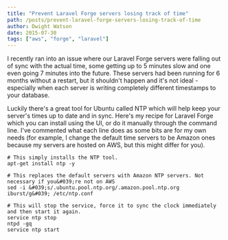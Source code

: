 ```yaml
---
title: "Prevent Laravel Forge servers losing track of time"
path: /posts/prevent-laravel-forge-servers-losing-track-of-time
author: Dwight Watson
date: 2015-07-30
tags: ["aws", "forge", "laravel"]
---
```


I recently ran into an issue where our Laravel Forge servers were falling out of sync with the actual time, some getting up to 5 minutes slow and one even going 7 minutes into the future. These servers had been running for 6 months without a restart, but it shouldn&#039;t happen and it&#039;s not ideal - especially when each server is writing completely different timestamps to your database.

Luckily there&#039;s a great tool for Ubuntu called NTP which will help keep your server&#039;s times up to date and in sync. Here&#039;s my recipe for Laravel Forge which you can install using the UI, or do it manually through the command line. I&#039;ve commented what each line does as some bits are for my own needs (for example, I change the default time servers to be Amazon ones because my servers are hosted on AWS, but this might differ for you).

    # This simply installs the NTP tool.
    apt-get install ntp -y

    # This replaces the default servers with Amazon NTP servers. Not necessary if you&#039;re not on AWS
    sed -i &#039;s/.ubuntu.pool.ntp.org/.amazon.pool.ntp.org iburst/g&#039; /etc/ntp.conf

    # This will stop the service, force it to sync the clock immediately and then start it again.
    service ntp stop
    ntpd -gq
    service ntp start
